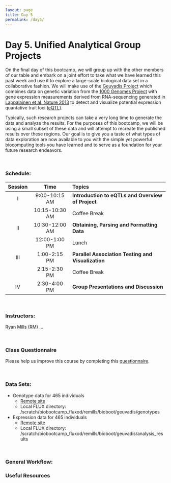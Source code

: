 ```yaml
---
layout: page
title: Day 5
permalink: /day5/
---
```


# Day 5.  Unified Analytical Group Projects 
On the final day of this bootcamp, we will group up with the other members of our table and embark on a joint effort to take what we have learned this past week and use it to explore a large-scale biological data set in a collaborative fashion. We will make use of the [Geuvadis Project](http://www.geuvadis.org/web/geuvadis/RNAseq-project) which combines data on genetic variation from the [1000 Genomes Project](http://www.1000genomes.org/) with gene expression measurements derived from RNA-sequencing generated in [Lappalainen et al, Nature 2013](http://www.ncbi.nlm.nih.gov/pmc/articles/PMC3918453/) to detect and visualize potential expression quantative trait loci ([eQTL](https://en.wikipedia.org/wiki/Expression_quantitative_trait_loci)). 

Typically, such research projects can take a very long time to generate the data and analyze the results. For the purposes of this bootcamp, we will be using a small subset of these data and will attempt to recreate the published results over these regions. Our goal is to give you a taste of what types of data exploration are now available to you with the simple yet powerful biocomputing tools you have learned and to serve as a foundation for your future research endeavors. 

<br>

### Schedule:

| Session | Time             | Topics                                                 |  
| :-----: |:----------------:| :------------------------------------------------------|  
| I       | 9:00-10:15 AM    | **Introduction to eQTLs and Overview of Project**      |  
|         | 10:15-10:30 AM   | Coffee Break                                           |   
| II      | 10:30-12:00 AM   | **Obtaining, Parsing and Formatting Data**             |   
|         | 12:00-1:00 PM    | Lunch                                                  |  
| III     | 1:00-2:15 PM     | **Parallel Association Testing and Visualization**    |  
|         | 2:15-2:30 PM     | Coffee Break                                           |  
| IV      | 2:30-4:00 PM     | **Group Presentations and Discussion**                 |  

<br>

### Instructors:
Ryan Mills (RM) 
...

<br>

### Class Questionnaire
Please help us improve this course by completing this [questionnaire](http://tinyurl.com/bioboot-questions). 

<br>

### Data Sets:
- Genotype data for 465 individuals
  - [Remote site](ftp://ftp.ebi.ac.uk/pub/databases/microarray/data/experiment/GEUV/E-GEUV-1/genotypes/)
  - Local FLUX directory: /scratch/biobootcamp_fluxod/remills/bioboot/geuvadis/genotypes
- Expression data for 465 individuals
  - [Remote site](ftp://ftp.ebi.ac.uk/pub/databases/microarray/data/experiment/GEUV/E-GEUV-1/analysis_results/)
  - Local FLUX directory: /scratch/biobootcamp_fluxod/remills/bioboot/geuvadis/analysis_results

<br>

### General Workflow:

### Useful Resources
<!--- files dont exist yet...
[Slides-5.1]()
[Slides-5.2]()
-->

